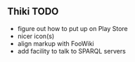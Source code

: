 ## Thiki TODO

* figure out how to put up on Play Store
* nicer icon(s)
* align markup with FooWiki
* add facility to talk to SPARQL servers 

